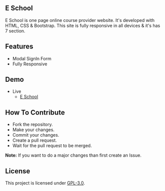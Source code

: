 ## E School 
E School is one page online course provider website. It's developed with HTML, CSS & Bootstrap. This site is fully responsive in all devices & it's has 7 section.

## Features
- Modal SignIn Form
- Fully Responsive

## Demo
- Live
    - [E School](https://mrhrifat.github.io/e-school)

## How To Contribute
- Fork the repository.
- Make your changes.
- Commit your changes.
- Create a pull request.
- Wait for the pull request to be merged.

**Note:** If you want to do a major changes than first create an Issue.

## License
This project is licensed under [GPL-3.0](https://github.com/mrhrifat/e-school/blob/master/LICENSE.md).
